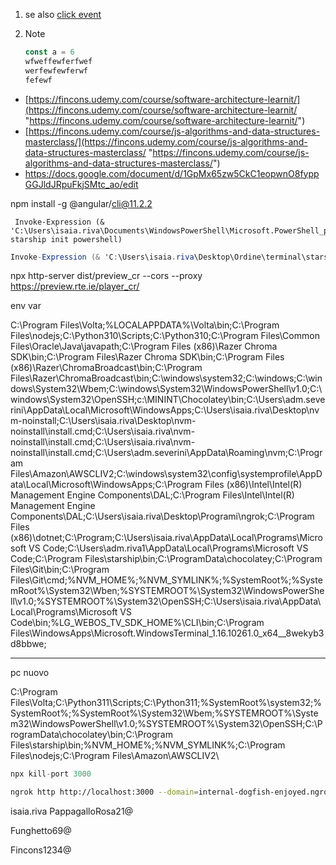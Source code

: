 1. se also [click event](events.md#^7ffdf5)
2. > [!note]
   >
   > ```ts
   > const a = 6
   > wfweffewferfwef
   > werfewfewferwf
   > fefewf
   > ```

- [https://fincons.udemy.com/course/software-architecture-learnit/](https://fincons.udemy.com/course/software-architecture-learnit/ "https://fincons.udemy.com/course/software-architecture-learnit/")
- [https://fincons.udemy.com/course/js-algorithms-and-data-structures-masterclass/](https://fincons.udemy.com/course/js-algorithms-and-data-structures-masterclass/ "https://fincons.udemy.com/course/js-algorithms-and-data-structures-masterclass/")
- https://docs.google.com/document/d/1GpMx65zw5CkC1eopwnO8fyppGGJldJRpuFkjSMtc_ao/edit

npm install -g @angular/cli@11.2.2

```
 Invoke-Expression (& 'C:\Users\isaia.riva\Documents\WindowsPowerShell\Microsoft.PowerShell_profile.ps1' starship init powershell)
```

```csharp
Invoke-Expression (& 'C:\Users\isaia.riva\Desktop\Ordine\terminal\starship.exe' init powershell --print-full-init | Out-String)
```

npx http-server dist/preview_cr --cors --proxy https://preview.rte.ie/player_cr/

env var

C:\Program Files\Volta\;%LOCALAPPDATA%\Volta\bin;C:\Program Files\nodejs;C:\Python310\Scripts\;C:\Python310\;C:\Program Files\Common Files\Oracle\Java\javapath;C:\Program Files (x86)\Razer Chroma SDK\bin;C:\Program Files\Razer Chroma SDK\bin;C:\Program Files (x86)\Razer\ChromaBroadcast\bin;C:\Program Files\Razer\ChromaBroadcast\bin;C:\windows\system32;C:\windows;C:\windows\System32\Wbem;C:\windows\System32\WindowsPowerShell\v1.0\;C:\windows\System32\OpenSSH\;c:\MININT\Chocolatey\bin;C:\Users\adm.severini\AppData\Local\Microsoft\WindowsApps;C:\Users\isaia.riva\Desktop\nvm-noinstall;C:\Users\isaia.riva\Desktop\nvm-noinstall\install.cmd;C:\Users\isaia.riva\nvm-noinstall\install.cmd;C:\Users\isaia.riva\nvm-noinstall\install.cmd;C:\Users\adm.severini\AppData\Roaming\nvm;C:\Program Files\Amazon\AWSCLIV2\;C:\windows\system32\config\systemprofile\AppData\Local\Microsoft\WindowsApps;C:\Program Files (x86)\Intel\Intel(R) Management Engine Components\DAL;C:\Program Files\Intel\Intel(R) Management Engine Components\DAL;C:\Users\isaia.riva\Desktop\Programi\ngrok\;C:\Program Files (x86)\dotnet\;C:\Program;C:\Users\isaia.riva\AppData\Local\Programs\Microsoft VS Code;C:\Users\adm.riva1\AppData\Local\Programs\Microsoft VS Code;C:\Program Files\starship\bin;C:\ProgramData\chocolatey;C:\Program Files\Git\bin\;C:\Program Files\Git\cmd\;%NVM_HOME%;%NVM_SYMLINK%;%SystemRoot%;%SystemRoot%\System32\Wben;%SYSTEMROOT%\System32\WindowsPowerShell\v1.0\;%SYSTEMROOT%\System32\OpenSSH\;C:\Users\isaia.riva\AppData\Local\Programs\Microsoft VS Code\bin;%LG_WEBOS_TV_SDK_HOME%\CLI\bin;C:\Program Files\WindowsApps\Microsoft.WindowsTerminal_1.16.10261.0_x64\_\_8wekyb3d8bbwe\;

---

pc nuovo

C:\Program Files\Volta\;C:\Python311\Scripts\;C:\Python311\;%SystemRoot%\system32;%SystemRoot%;%SystemRoot%\System32\Wbem;%SYSTEMROOT%\System32\WindowsPowerShell\v1.0\;%SYSTEMROOT%\System32\OpenSSH\;C:\ProgramData\chocolatey\bin;C:\Program Files\starship\bin\;%NVM_HOME%;%NVM_SYMLINK%;C:\Program Files\nodejs\;C:\Program Files\Amazon\AWSCLIV2\

```js
npx kill-port 3000
```

```bash
ngrok http http://localhost:3000 --domain=internal-dogfish-enjoyed.ngrok-free.app
```

isaia.riva
PappagalloRosa21@

Funghetto69@

Fincons1234@